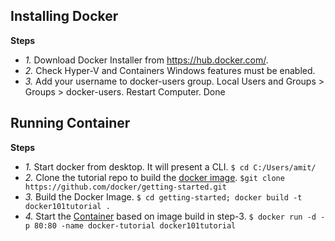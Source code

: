 ## Installing Docker
**Steps**
- *1.* Download Docker Installer from https://hub.docker.com/.
- *2.* Check Hyper-V and Containers Windows features must be enabled.
- *3.* Add your username to docker-users group. Local Users and Groups > Groups > docker-users. Restart Computer. Done

## Running Container
**Steps**
- *1.* Start docker from desktop. It will present a CLI. `$ cd C:/Users/amit/`
- *2.* Clone the tutorial repo to build the [docker image](../Docker_Images). `$git clone https://github.com/docker/getting-started.git`
- *3.* Build the Docker Image.  `$ cd getting-started; docker build -t docker101tutorial .`
- *4.* Start the [Container](../../Containers) based on image build in step-3. `$ docker run -d -p 80:80 -name docker-tutorial docker101tutorial`
